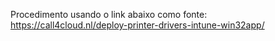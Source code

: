 Procedimento usando o link abaixo como fonte: 
https://call4cloud.nl/deploy-printer-drivers-intune-win32app/
